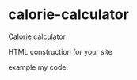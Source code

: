 # calorie-calculator
Calorie calculator 

HTML construction for your site 

example my code:
<!--  
<div class="calculating">
        <div class="container">
            <h2 class="title">Рассчитаем вашу потребность в калориях?
            </h2>
            <div class="calculating__field">
                <div class="calculating__subtitle">
                    Ваш пол
                </div>
                <div class="calculating__choose" id="gender">
                    <div id="famele"  class="calculating__choose-item calculating__choose-item_active">Женщина</div>
                    <div id="male" class="calculating__choose-item">Мужчина</div>
                </div>

                <div class="calculating__subtitle">
                    Ваша конституция
                </div>
                <div class="calculating__choose calculating__choose_medium">
                    <input type="text" id="height" placeholder="Введите рост" class="calculating__choose-item">
                    <input type="text" id="weight" placeholder="Введите вес" class="calculating__choose-item">
                    <input type="text" id="age" placeholder="Введите возраст" class="calculating__choose-item">
                </div>

                <div class="calculating__subtitle">
                    Выберите вашу физическая активность
                </div>
                <div class="calculating__choose calculating__choose_big">
                    <div data-ratio="1.2" id="low" class="calculating__choose-item">Низкая активность </div>
                    <div data-ratio="1.375" id="small" class="calculating__choose-item calculating__choose-item_active">Невысокая
                        активность</div>
                    <div data-ratio="1.55" id="medium" class="calculating__choose-item">Умеренная активность</div>
                    <div data-ratio="1.725" id="high" class="calculating__choose-item">Высокая активность</div>
                </div>

                <div class="calculating__divider"></div>

                <div class="calculating__total">
                    <div class="calculating__subtitle">
                        Ваша суточная норма калорий:
                    </div>
                    <div class="calculating__result">
                        <span>2700</span> ккал
                    </div>
                </div>
            </div>
        </div>
    </div>
 -->
